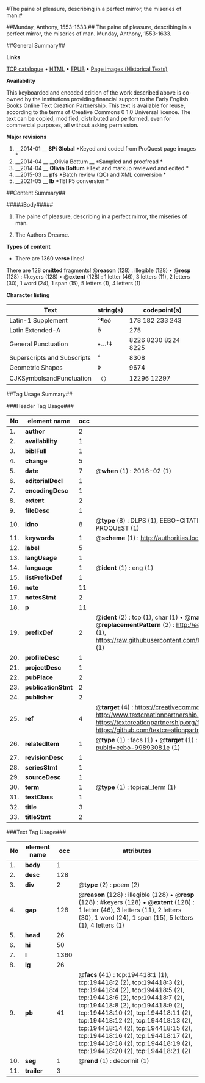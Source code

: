 #The paine of pleasure, describing in a perfect mirror, the miseries of man.#

##Munday, Anthony, 1553-1633.##
The paine of pleasure, describing in a perfect mirror, the miseries of man.
Munday, Anthony, 1553-1633.

##General Summary##

**Links**

[TCP catalogue](http://www.ota.ox.ac.uk/tcp/)  • 
[HTML](http://tei.it.ox.ac.uk/tcp/Texts-HTML/free/B14/B14870.html)  • 
[EPUB](http://tei.it.ox.ac.uk/tcp/Texts-EPUB/free/B14/B14870.epub) • 
[Page images (Historical Texts)](https://historicaltexts.jisc.ac.uk/eebo-99893081e)

**Availability**

This keyboarded and encoded edition of the work described above is co-owned by the
    institutions providing financial support to the Early English Books Online Text Creation
    Partnership. This text is available for reuse, according to the terms of  Creative Commons 0 1.0 Universal
    licence. The text can be copied, modified, distributed and performed, even for commercial
    purposes, all without asking permission.

**Major revisions**

1. __2014-01 __ __SPi Global__ *Keyed and coded from ProQuest page images *
1. __2014-04 __ __Olivia Bottum __ *Sampled and proofread *
1. __2014-04 __ __Olivia Bottum__ *Text and markup reviewed and edited *
1. __2015-03 __ __pfs__ *Batch review (QC) and XML conversion *
1. __2021-05 __ __lb__ *TEI P5 conversion *

##Content Summary##

#####Body#####

1. The paine of pleasure, describing in a perfect mirror, the miseries of man.

1. The Authors Dreame.

**Types of content**

  * There are 1360 **verse** lines!

There are 128 **omitted** fragments! 
 @__reason__ (128) : illegible (128)  •  @__resp__ (128) : #keyers (128)  •  @__extent__ (128) : 1 letter (46), 3 letters (11), 2 letters (30), 1 word (24), 1 span (15), 5 letters (1), 4 letters (1)

**Character listing**


|Text|string(s)|codepoint(s)|
|---|---|---|
|Latin-1 Supplement|²¶éó|178 182 233 243|
|Latin Extended-A|ē|275|
|General Punctuation|•…†‡|8226 8230 8224 8225|
|Superscripts             and Subscripts|⁴|8308|
|Geometric Shapes|◊|9674|
|CJKSymbolsandPunctuation|〈〉|12296 12297|

##Tag Usage Summary##

###Header Tag Usage###

|No|element name|occ|attributes|
|---|---|---|---|
|1.|__author__|2||
|2.|__availability__|1||
|3.|__biblFull__|1||
|4.|__change__|5||
|5.|__date__|7| @__when__ (1) : 2016-02 (1)|
|6.|__editorialDecl__|1||
|7.|__encodingDesc__|1||
|8.|__extent__|2||
|9.|__fileDesc__|1||
|10.|__idno__|8| @__type__ (8) : DLPS (1), EEBO-CITATION (1), VID (1), EEBO-PROQUEST (1), STC (3), PROQUEST (1)|
|11.|__keywords__|1| @__scheme__ (1) : http://authorities.loc.gov/ (1)|
|12.|__label__|5||
|13.|__langUsage__|1||
|14.|__language__|1| @__ident__ (1) : eng (1)|
|15.|__listPrefixDef__|1||
|16.|__note__|11||
|17.|__notesStmt__|2||
|18.|__p__|11||
|19.|__prefixDef__|2| @__ident__ (2) : tcp (1), char (1)  •  @__matchPattern__ (2) : ([0-9\-]+):([0-9IVX]+) (1), (.+) (1)  •  @__replacementPattern__ (2) : http://eebo.chadwyck.com/downloadtiff?vid=$1&page=$2 (1), https://raw.githubusercontent.com/textcreationpartnership/Texts/master/tcpchars.xml#$1 (1)|
|20.|__profileDesc__|1||
|21.|__projectDesc__|1||
|22.|__pubPlace__|2||
|23.|__publicationStmt__|2||
|24.|__publisher__|2||
|25.|__ref__|4| @__target__ (4) : https://creativecommons.org/publicdomain/zero/1.0/ (1), http://www.textcreationpartnership.org/docs/. (1), https://textcreationpartnership.org/faq/#faq05 (1), https://github.com/textcreationpartnership (1)|
|26.|__relatedItem__|1| @__type__ (1) : facs (1)  •  @__target__ (1) : https://data.historicaltexts.jisc.ac.uk/view?pubId=eebo-99893081e (1)|
|27.|__revisionDesc__|1||
|28.|__seriesStmt__|1||
|29.|__sourceDesc__|1||
|30.|__term__|1| @__type__ (1) : topical_term (1)|
|31.|__textClass__|1||
|32.|__title__|3||
|33.|__titleStmt__|2||


###Text Tag Usage###

|No|element name|occ|attributes|
|---|---|---|---|
|1.|__body__|1||
|2.|__desc__|128||
|3.|__div__|2| @__type__ (2) : poem (2)|
|4.|__gap__|128| @__reason__ (128) : illegible (128)  •  @__resp__ (128) : #keyers (128)  •  @__extent__ (128) : 1 letter (46), 3 letters (11), 2 letters (30), 1 word (24), 1 span (15), 5 letters (1), 4 letters (1)|
|5.|__head__|26||
|6.|__hi__|50||
|7.|__l__|1360||
|8.|__lg__|26||
|9.|__pb__|41| @__facs__ (41) : tcp:194418:1 (1), tcp:194418:2 (2), tcp:194418:3 (2), tcp:194418:4 (2), tcp:194418:5 (2), tcp:194418:6 (2), tcp:194418:7 (2), tcp:194418:8 (2), tcp:194418:9 (2), tcp:194418:10 (2), tcp:194418:11 (2), tcp:194418:12 (2), tcp:194418:13 (2), tcp:194418:14 (2), tcp:194418:15 (2), tcp:194418:16 (2), tcp:194418:17 (2), tcp:194418:18 (2), tcp:194418:19 (2), tcp:194418:20 (2), tcp:194418:21 (2)|
|10.|__seg__|1| @__rend__ (1) : decorInit (1)|
|11.|__trailer__|3||
